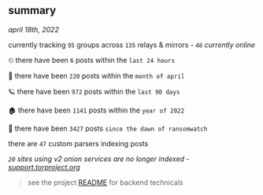 
## summary
_april 18th, 2022_

currently tracking `95` groups across `135` relays & mirrors - _`46` currently online_

⏲ there have been `6` posts within the `last 24 hours`

🦈 there have been `220` posts within the `month of april`

🪐 there have been `972` posts within the `last 90 days`

🏚 there have been `1141` posts within the `year of 2022`

🦕 there have been `3427` posts `since the dawn of ransomwatch`

there are `47` custom parsers indexing posts

_`20` sites using v2 onion services are no longer indexed - [support.torproject.org](https://support.torproject.org/onionservices/v2-deprecation/)_

> see the project [README](https://github.com/thetanz/ransomwatch#ransomwatch--) for backend technicals
